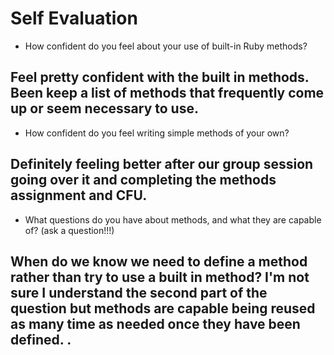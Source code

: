# Self Evaluation

- How confident do you feel about your use of built-in Ruby methods?
## Feel pretty confident with the built in methods. Been keep a list of methods that frequently come up or seem necessary to use.  
- How confident do you feel writing simple methods of your own?
## Definitely feeling better after our group session going over it and completing the methods assignment and CFU.
- What questions do you have about methods, and what they are capable of? (ask a question!!!)
## When do we know we need to define a method rather than try to use a built in method?  I'm not sure I understand the second part of the question but methods are capable being reused as many time as needed once they have been defined.  .